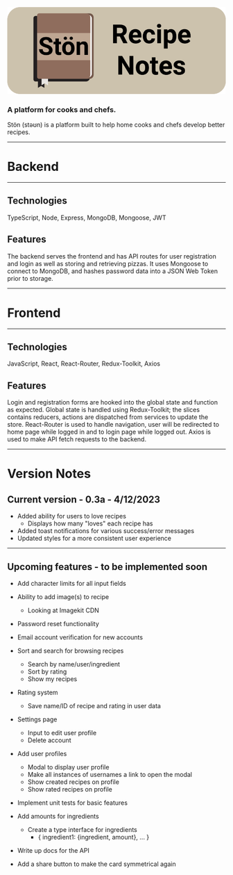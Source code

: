 <img src="/client/src/assets/stonHeader.png" alt="Ston Recipe Notes">

### A platform for cooks and chefs.

Stön (stəʊn) is a platform built to help home cooks and chefs develop better recipes.

---

# Backend

---

## Technologies

TypeScript, Node, Express, MongoDB, Mongoose, JWT

## Features

The backend serves the frontend and has API routes for user registration and login as well as storing and retrieving pizzas.
It uses Mongoose to connect to MongoDB, and hashes password data into a JSON Web Token prior to storage.

---

# Frontend

---

## Technologies

JavaScript, React, React-Router, Redux-Toolkit, Axios

## Features

Login and registration forms are hooked into the global state and function as expected.
Global state is handled using Redux-Toolkit; the slices contains reducers, actions are dispatched from services to update the store.
React-Router is used to handle navigation, user will be redirected to home page while logged in and to login page while logged out.
Axios is used to make API fetch requests to the backend.

---

# Version Notes

## Current version - 0.3a - 4/12/2023

 - Added ability for users to love recipes
    - Displays how many "loves" each recipe has
 - Added toast notifications for various success/error messages
 - Updated styles for a more consistent user experience

---

## Upcoming features - to be implemented soon

- Add character limits for all input fields

- Ability to add image(s) to recipe
    - Looking at Imagekit CDN

- Password reset functionality

- Email account verification for new accounts

- Sort and search for browsing recipes
  - Search by name/user/ingredient
  - Sort by rating
  - Show my recipes

- Rating system
  - Save name/ID of recipe and rating in user data

- Settings page
  - Input to edit user profile
  - Delete account

- Add user profiles
  - Modal to display user profile
  - Make all instances of usernames a link to open the modal
  - Show created recipes on profile
  - Show rated recipes on profile

- Implement unit tests for basic features

- Add amounts for ingredients
  - Create a type interface for ingredients
    - { ingredient1: {ingredient, amount}, ... }

- Write up docs for the API

- Add a share button to make the card symmetrical again